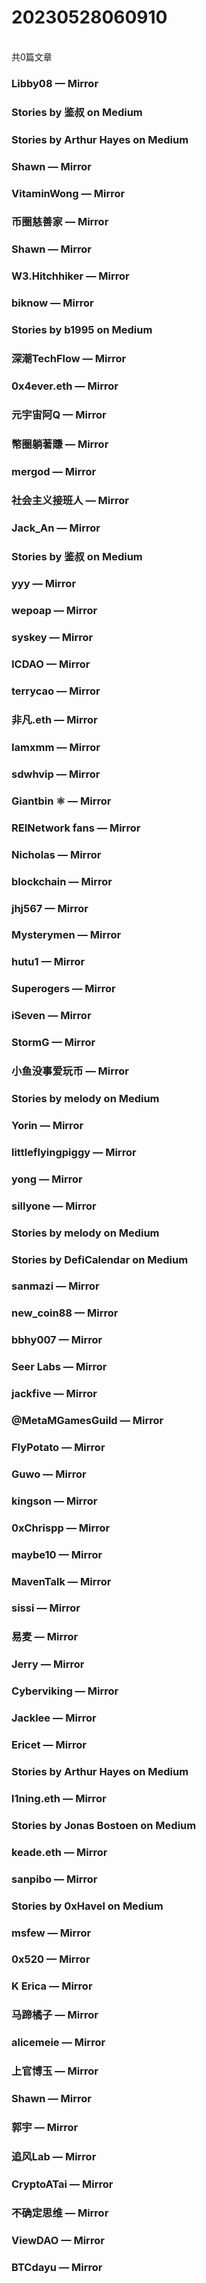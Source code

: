 <h1>20230528060910</h1><br/>共0篇文章




###  Libby08 — Mirror









###  Stories by 鉴叔 on Medium









###  Stories by Arthur Hayes on Medium







###  Shawn — Mirror







###  VitaminWong — Mirror









###  币圈慈善家 — Mirror









###  Shawn — Mirror









###  W3.Hitchhiker — Mirror









###  biknow — Mirror







###  Stories by b1995 on Medium







###  深潮TechFlow — Mirror









###  0x4ever.eth — Mirror









###  元宇宙阿Q — Mirror











###  幣圈躺著賺 — Mirror







###  mergod — Mirror







###  社会主义接班人 — Mirror









###  Jack_An — Mirror









###  Stories by 鉴叔 on Medium









###  yyy — Mirror









###  wepoap — Mirror







###  syskey — Mirror













###  ICDAO — Mirror







###  terrycao — Mirror













###  非凡.eth — Mirror







###  Iamxmm — Mirror













###  sdwhvip — Mirror









###  Giantbin ⚛ — Mirror







###  REINetwork fans — Mirror







###  Nicholas — Mirror







###  blockchain — Mirror

















###  jhj567 — Mirror







###  Mysterymen — Mirror







###  hutu1 — Mirror







###  Superogers — Mirror







###  iSeven — Mirror







###  StormG — Mirror













###  小鱼没事爱玩币 — Mirror







###  Stories by melody on Medium







###  Yorin — Mirror







###  littleflyingpiggy — Mirror











###  yong — Mirror







###  sillyone — Mirror











###  Stories by melody on Medium







###  Stories by DefiCalendar on Medium







###  sanmazi — Mirror









###  new_coin88 — Mirror









###  bbhy007 — Mirror











###  Seer Labs — Mirror









###  jackfive — Mirror









###  @MetaMGamesGuild — Mirror











###  FlyPotato — Mirror









###  Guwo — Mirror













###  kingson — Mirror









###  0xChrispp — Mirror













###  maybe10 — Mirror







###  MavenTalk — Mirror











###  sissi — Mirror









###  易麦 — Mirror









###  Jerry — Mirror











###  Cyberviking — Mirror









###  Jacklee — Mirror







###  Ericet — Mirror









###  Stories by Arthur Hayes on Medium







###  l1ning.eth — Mirror







###  Stories by Jonas Bostoen on Medium







###  keade.eth — Mirror







###  sanpibo — Mirror







###  Stories by 0xHavel on Medium















###  msfew — Mirror







###  0x520 — Mirror









###  K Erica — Mirror









###  马蹄橘子 — Mirror











###  alicemeie — Mirror













###  上官博玉 — Mirror







###  Shawn — Mirror









###  郭宇 — Mirror











###  追风Lab — Mirror









###  CryptoATai — Mirror













###  不确定思维 — Mirror









###  ViewDAO — Mirror







###  BTCdayu — Mirror






